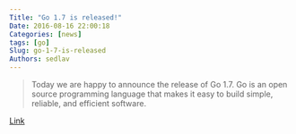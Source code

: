 ```yaml
---
Title: "Go 1.7 is released!"
Date: 2016-08-16 22:00:18
Categories: [news]
tags: [go]
Slug: go-1-7-is-released
Authors: sedlav
---
```


> Today we are happy to announce the release of Go 1.7.
Go is an open source programming language that makes it easy to build simple, reliable, and efficient software.

[Link](https://blog.golang.org/go1.7)
